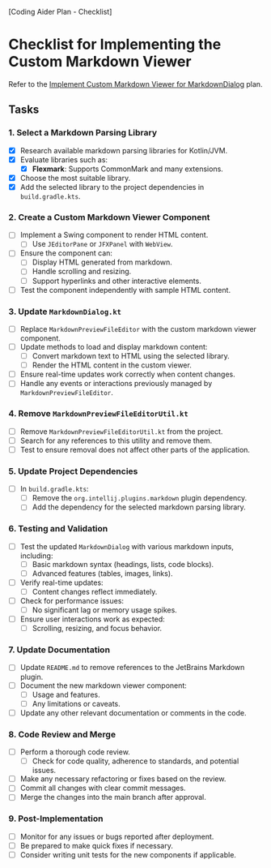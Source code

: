 [Coding Aider Plan - Checklist]

# Checklist for Implementing the Custom Markdown Viewer

Refer to the [Implement Custom Markdown Viewer for MarkdownDialog](ImplementCustomMarkdownViewer.md) plan.

## Tasks

### 1. Select a Markdown Parsing Library

- [x] Research available markdown parsing libraries for Kotlin/JVM.
- [x] Evaluate libraries such as:
    - [x] **Flexmark**: Supports CommonMark and many extensions.
- [x] Choose the most suitable library.
- [x] Add the selected library to the project dependencies in `build.gradle.kts`.

### 2. Create a Custom Markdown Viewer Component

- [ ] Implement a Swing component to render HTML content.
    - [ ] Use `JEditorPane` or `JFXPanel` with `WebView`.
- [ ] Ensure the component can:
    - [ ] Display HTML generated from markdown.
    - [ ] Handle scrolling and resizing.
    - [ ] Support hyperlinks and other interactive elements.
- [ ] Test the component independently with sample HTML content.

### 3. Update `MarkdownDialog.kt`

- [ ] Replace `MarkdownPreviewFileEditor` with the custom markdown viewer component.
- [ ] Update methods to load and display markdown content:
    - [ ] Convert markdown text to HTML using the selected library.
    - [ ] Render the HTML content in the custom viewer.
- [ ] Ensure real-time updates work correctly when content changes.
- [ ] Handle any events or interactions previously managed by `MarkdownPreviewFileEditor`.

### 4. Remove `MarkdownPreviewFileEditorUtil.kt`

- [ ] Remove `MarkdownPreviewFileEditorUtil.kt` from the project.
- [ ] Search for any references to this utility and remove them.
- [ ] Test to ensure removal does not affect other parts of the application.

### 5. Update Project Dependencies

- [ ] In `build.gradle.kts`:
    - [ ] Remove the `org.intellij.plugins.markdown` plugin dependency.
    - [ ] Add the dependency for the selected markdown parsing library.

### 6. Testing and Validation

- [ ] Test the updated `MarkdownDialog` with various markdown inputs, including:
    - [ ] Basic markdown syntax (headings, lists, code blocks).
    - [ ] Advanced features (tables, images, links).
- [ ] Verify real-time updates:
    - [ ] Content changes reflect immediately.
- [ ] Check for performance issues:
    - [ ] No significant lag or memory usage spikes.
- [ ] Ensure user interactions work as expected:
    - [ ] Scrolling, resizing, and focus behavior.

### 7. Update Documentation

- [ ] Update `README.md` to remove references to the JetBrains Markdown plugin.
- [ ] Document the new markdown viewer component:
    - [ ] Usage and features.
    - [ ] Any limitations or caveats.
- [ ] Update any other relevant documentation or comments in the code.

### 8. Code Review and Merge

- [ ] Perform a thorough code review.
    - [ ] Check for code quality, adherence to standards, and potential issues.
- [ ] Make any necessary refactoring or fixes based on the review.
- [ ] Commit all changes with clear commit messages.
- [ ] Merge the changes into the main branch after approval.

### 9. Post-Implementation

- [ ] Monitor for any issues or bugs reported after deployment.
- [ ] Be prepared to make quick fixes if necessary.
- [ ] Consider writing unit tests for the new components if applicable.